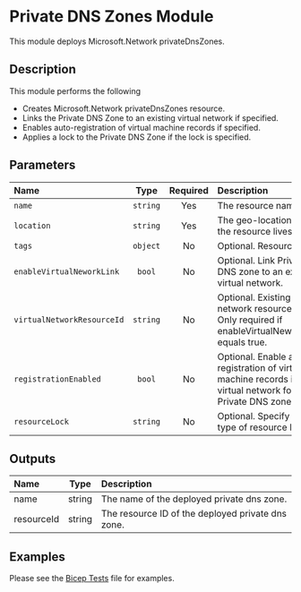# Private DNS Zones Module

This module deploys Microsoft.Network privateDnsZones.

## Description

This module performs the following

- Creates Microsoft.Network privateDnsZones resource.
- Links the Private DNS Zone to an existing virtual network if specified.
- Enables auto-registration of virtual machine records if specified.
- Applies a lock to the Private DNS Zone if the lock is specified.

## Parameters

| Name                       | Type     | Required | Description                                                                                                    |
| :------------------------- | :------: | :------: | :------------------------------------------------------------------------------------------------------------- |
| `name`                     | `string` | Yes      | The resource name.                                                                                             |
| `location`                 | `string` | Yes      | The geo-location where the resource lives.                                                                     |
| `tags`                     | `object` | No       | Optional. Resource tags.                                                                                       |
| `enableVirtualNeworkLink`  | `bool`   | No       | Optional. Link Private DNS zone to an existing virtual network.                                                |
| `virtualNetworkResourceId` | `string` | No       | Optional. Existing virtual network resource ID. Only required if enableVirtualNeworkLink equals true.          |
| `registrationEnabled`      | `bool`   | No       | Optional. Enable auto-registration of virtual machine records in the virtual network for the Private DNS zone. |
| `resourceLock`             | `string` | No       | Optional. Specify the type of resource lock.                                                                   |

## Outputs

| Name       | Type   | Description                                       |
| :--------- | :----: | :------------------------------------------------ |
| name       | string | The name of the deployed private dns zone.        |
| resourceId | string | The resource ID of the deployed private dns zone. |

## Examples

Please see the [Bicep Tests](test/main.test.bicep) file for examples.